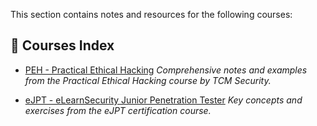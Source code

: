 
This section contains notes and resources for the following courses:

## 📖 Courses Index

- [PEH - Practical Ethical Hacking](PEH/index.md)
  *Comprehensive notes and examples from the Practical Ethical Hacking course by TCM Security.*

- [eJPT - eLearnSecurity Junior Penetration Tester](eJPT/index.md)
  *Key concepts and exercises from the eJPT certification course.*
